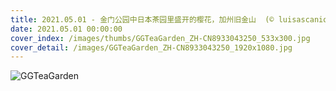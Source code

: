 ```yaml
---
title: 2021.05.01 - 金门公园中日本茶园里盛开的樱花，加州旧金山  (© luisascanio/iStock/Getty Images)
date: 2021.05.01 00:00:00
cover_index: /images/thumbs/GGTeaGarden_ZH-CN8933043250_533x300.jpg
cover_detail: /images/GGTeaGarden_ZH-CN8933043250_1920x1080.jpg
---
```


![GGTeaGarden](/images/GGTeaGarden_ZH-CN8933043250_1920x1080.jpg)
